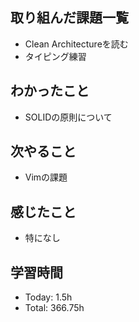 ## 取り組んだ課題一覧
- Clean Architectureを読む
- タイピング練習
## わかったこと
- SOLIDの原則について
## 次やること
- Vimの課題
## 感じたこと
- 特になし
## 学習時間
- Today: 1.5h
- Total: 366.75h
